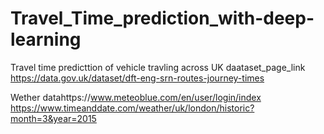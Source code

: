 # Travel_Time_prediction_with-deep-learning
 Travel time predicttion of vehicle travling across UK
 daataset_page_link  https://data.gov.uk/dataset/dft-eng-srn-routes-journey-times
 
 Wether datahttps://www.meteoblue.com/en/user/login/index
https://www.timeanddate.com/weather/uk/london/historic?month=3&year=2015
